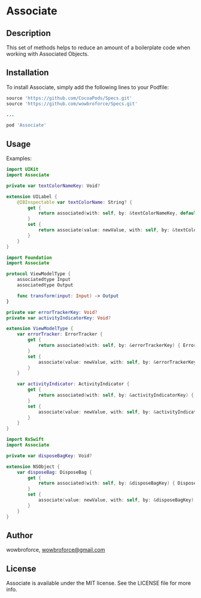 # Associate

## Description

This set of methods helps to reduce an amount of a boilerplate code when working with Associated Objects.

## Installation

To install Associate, simply add the following lines to your Podfile:
```ruby
source 'https://github.com/CocoaPods/Specs.git'
source 'https://github.com/wowbroforce/Specs.git'

...

pod 'Associate'
```

## Usage

Examples:

```swift
import UIKit
import Associate

private var textColorNameKey: Void?

extension UILabel {
    @IBInspectable var textColorName: String? {
        get {
            return associated(with: self, by: &textColorNameKey, default: { nil })
        }
        set {
            return associate(value: newValue, with: self, by: &textColorNameKey)
        }
    }
}
```

```swift
import Foundation
import Associate

protocol ViewModelType {
    associatedtype Input
    associatedtype Output

    func transform(input: Input) -> Output
}

private var errorTrackerKey: Void?
private var activityIndicatorKey: Void?

extension ViewModelType {
    var errorTracker: ErrorTracker {
        get {
            return associated(with: self, by: &errorTrackerKey) { ErrorTracker() }
        }
        set {
            associate(value: newValue, with: self, by: &errorTrackerKey)
        }
    }

    var activityIndicator: ActivityIndicator {
        get {
            return associated(with: self, by: &activityIndicatorKey) { ActivityIndicator() }
        }
        set {
            associate(value: newValue, with: self, by: &activityIndicatorKey)
        }
    }
}
```

```swift
import RxSwift
import Associate

private var disposeBagKey: Void?

extension NSObject {
    var disposeBag: DisposeBag {
        get {
            return associated(with: self, by: &disposeBagKey) { DisposeBag() }
        }
        set {
            associate(value: newValue, with: self, by: &disposeBagKey)
        }
    }
}
```

## Author

wowbroforce, wowbroforce@gmail.com

## License

Associate is available under the MIT license. See the LICENSE file for more info.
